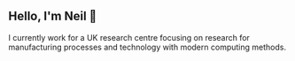 <h2> Hello, I'm Neil 👋 </h2>

<p> I currently work for a UK research centre focusing on research for manufacturing processes and technology with modern computing methods.</p>

